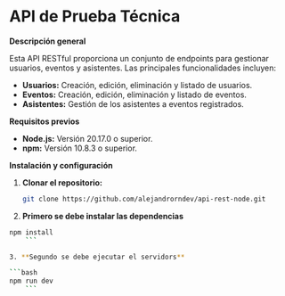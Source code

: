 # API de Prueba Técnica

**Descripción general**

Esta API RESTful proporciona un conjunto de endpoints para gestionar usuarios, eventos y asistentes. Las principales funcionalidades incluyen:

- **Usuarios:** Creación, edición, eliminación y listado de usuarios.
- **Eventos:** Creación, edición, eliminación y listado de eventos.
- **Asistentes:** Gestión de los asistentes a eventos registrados.

**Requisitos previos**

- **Node.js:** Versión 20.17.0 o superior.
- **npm:** Versión 10.8.3 o superior.

**Instalación y configuración**

1. **Clonar el repositorio:**

   ```bash
   git clone https://github.com/alejandrorndev/api-rest-node.git
   ```


2. **Primero se debe instalar las dependencias**

  ```bash
  npm install
      ```

3. **Segundo se debe ejecutar el servidors**

  ```bash
  npm run dev
      ```
